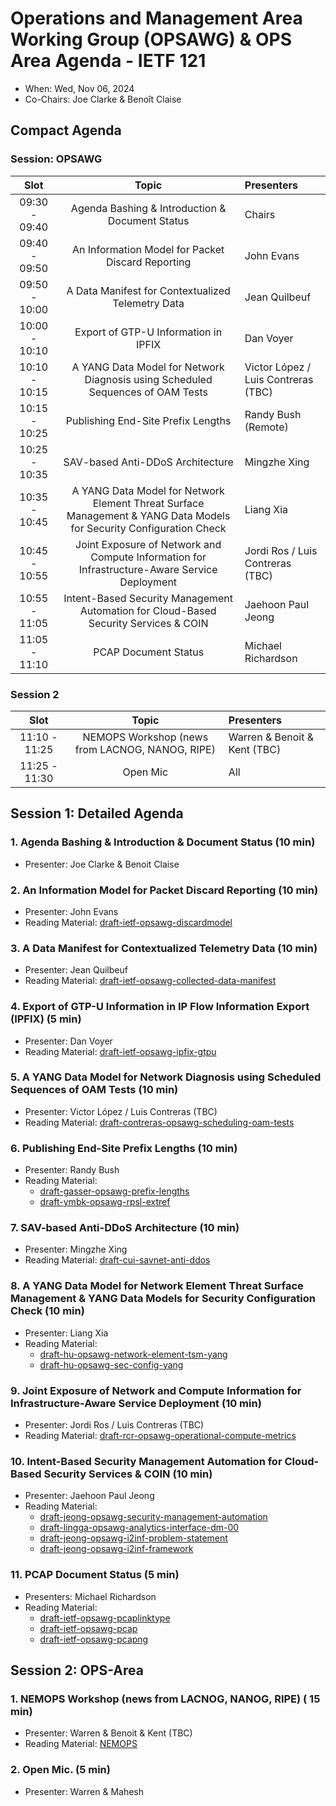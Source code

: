 # Operations and Management Area Working Group (OPSAWG) & OPS Area Agenda - IETF 121

* When: Wed, Nov 06, 2024
* Co-Chairs: Joe Clarke & Benoît Claise

## Compact Agenda

### Session: OPSAWG

| Slot          | Topic                                    | Presenters |
|:-------------:|:---------------------------------------:|:-----------|
| 09:30 - 09:40 | Agenda Bashing & Introduction & Document Status  | Chairs     |
| 09:40 - 09:50 | An Information Model for Packet Discard Reporting | John Evans     |
| 09:50 - 10:00 | A Data Manifest for Contextualized Telemetry Data | Jean Quilbeuf |
| 10:00 - 10:10 | Export of GTP-U Information in IPFIX | Dan Voyer|
| 10:10 - 10:15 | A YANG Data Model for Network Diagnosis using Scheduled Sequences of OAM Tests  | Victor López / Luis Contreras (TBC)     |
| 10:15 - 10:25 | Publishing End-Site Prefix Lengths  | Randy Bush (Remote)     |
| 10:25 - 10:35 | SAV-based Anti-DDoS Architecture  | Mingzhe Xing    |
| 10:35 - 10:45 | A YANG Data Model for Network Element Threat Surface Management & YANG Data Models for Security Configuration Check  |  Liang Xia   |
| 10:45 - 10:55 | Joint Exposure of Network and Compute Information for Infrastructure-Aware Service Deployment  | Jordi Ros / Luis Contreras (TBC)   |
| 10:55 - 11:05 | Intent-Based Security Management Automation for Cloud-Based Security Services & COIN  | Jaehoon Paul Jeong   |
| 11:05 - 11:10 | PCAP Document Status | Michael Richardson     |

### Session 2

| Slot          |Topic                                    | Presenters |
|:-------------:|:---------------------------------------:|:-----------|
| 11:10 - 11:25 | NEMOPS Workshop (news from LACNOG, NANOG, RIPE)  | Warren & Benoit & Kent (TBC) |
| 11:25 - 11:30 | Open Mic                                |          All     |

## Session 1: Detailed Agenda

### 1. Agenda Bashing & Introduction & Document Status (10 min)

* Presenter: Joe Clarke & Benoit Claise

### 2. An Information Model for Packet Discard Reporting (10 min)

* Presenter: John Evans
* Reading Material: [draft-ietf-opsawg-discardmodel](https://datatracker.ietf.org/doc/html/draft-ietf-opsawg-discardmodel)

### 3. A Data Manifest for Contextualized Telemetry Data (10 min)

* Presenter: Jean Quilbeuf
* Reading Material: [draft-ietf-opsawg-collected-data-manifest](https://datatracker.ietf.org/doc/draft-ietf-opsawg-collected-data-manifest/)

### 4. Export of GTP-U Information in IP Flow Information Export (IPFIX) (5 min)

* Presenter: Dan Voyer
* Reading Material: [draft-ietf-opsawg-ipfix-gtpu](https://datatracker.ietf.org/doc/draft-ietf-opsawg-ipfix-gtpu/)

### 5. A YANG Data Model for Network Diagnosis using Scheduled Sequences of OAM Tests (10 min)

* Presenter: Victor López / Luis Contreras (TBC)
* Reading Material: [draft-contreras-opsawg-scheduling-oam-tests](https://datatracker.ietf.org/doc/draft-contreras-opsawg-scheduling-oam-tests/)

### 6. Publishing End-Site Prefix Lengths (10 min)

* Presenter: Randy Bush
* Reading Material:
  * [draft-gasser-opsawg-prefix-lengths](https://datatracker.ietf.org/doc/html/draft-gasser-opsawg-prefix-lengths)
  * [draft-ymbk-opsawg-rpsl-extref](https://datatracker.ietf.org/doc/html/draft-ymbk-opsawg-rpsl-extref)

### 7. SAV-based Anti-DDoS Architecture (10 min)

* Presenter: Mingzhe Xing
* Reading Material: [draft-cui-savnet-anti-ddos](https://datatracker.ietf.org/doc/draft-cui-savnet-anti-ddos/)

### 8. A YANG Data Model for Network Element Threat Surface Management & YANG Data Models for Security Configuration Check (10 min)

* Presenter: Liang Xia
* Reading Material:
  * [draft-hu-opsawg-network-element-tsm-yang](https://datatracker.ietf.org/doc/draft-hu-opsawg-network-element-tsm-yang/)
  * [draft-hu-opsawg-sec-config-yang](https://datatracker.ietf.org/doc/draft-hu-opsawg-sec-config-yang/)

### 9. Joint Exposure of Network and Compute Information for Infrastructure-Aware Service Deployment (10 min)

* Presenter: Jordi Ros / Luis Contreras (TBC)
* Reading Material: [draft-rcr-opsawg-operational-compute-metrics](https://datatracker.ietf.org/doc/draft-rcr-opsawg-operational-compute-metrics/)

### 10. Intent-Based Security Management Automation for Cloud-Based Security Services & COIN (10 min)

* Presenter: Jaehoon Paul Jeong
* Reading Material:
  * [draft-jeong-opsawg-security-management-automation](https://datatracker.ietf.org/doc/draft-jeong-opsawg-security-management-automation/)
  * [draft-lingga-opsawg-analytics-interface-dm-00](https://datatracker.ietf.org/doc/draft-lingga-opsawg-analytics-interface-dm/)
  * [draft-jeong-opsawg-i2inf-problem-statement](https://datatracker.ietf.org/doc/draft-jeong-opsawg-i2inf-problem-statement/)
  * [draft-jeong-opsawg-i2inf-framework](https://datatracker.ietf.org/doc/draft-jeong-opsawg-i2inf-framework/)

### 11. PCAP Document Status (5 min)

* Presenters: Michael Richardson
* Reading Material:
  * [draft-ietf-opsawg-pcaplinktype](https://datatracker.ietf.org/doc/draft-ietf-opsawg-pcaplinktype/)
  * [draft-ietf-opsawg-pcap](https://datatracker.ietf.org/doc/draft-ietf-opsawg-pcap/)
  * [draft-ietf-opsawg-pcapng](https://datatracker.ietf.org/doc/draft-ietf-opsawg-pcapng/)


## Session 2: OPS-Area

### 1. NEMOPS Workshop (news from LACNOG, NANOG, RIPE)  ( 15 min)

* Presenter: Warren & Benoit & Kent (TBC)
* Reading Material: [NEMOPS](https://www.iab.org/announcements/call-for-papers-nemops-workshop/)

### 2. Open Mic. (5 min)

* Presenter: Warren & Mahesh
